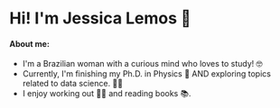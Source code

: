 # Hi! I'm Jessica Lemos 👋
#### About me:

- I'm a Brazilian woman with a curious mind who loves to study! 🤓
- Currently, I'm finishing my Ph.D. in Physics 🔬 AND exploring topics related to data science. 👩‍💻
- I enjoy working out 🏋️‍♀️ and reading books 📚.



<!---
- 👋 Hi, I’m  @jessica-lemos
- 👀 I’m interested in ...
- 🌱 I’m currently learning ...
- 💞️ I’m looking to collaborate on ...
- 📫 How to reach me ...


jessica-lemos/jessica-lemos is a ✨ special ✨ repository because its `README.md` (this file) appears on your GitHub profile.
You can click the Preview link to take a look at your changes.
--->
